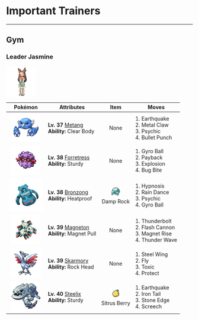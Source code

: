 # Important Trainers


---

## Gym

### Leader Jasmine

![Leader Jasmine](../../assets/important_trainers/jasmine.png "Leader Jasmine")

| Pokémon | Attributes | Item | Moves |
|:-------:|------------|:----:|-------|
| ![Metang](../../assets/sprites/metang/front.gif "Metang") | **Lv. 37** [Metang](../../pokemon/metang.md/)<br>**Ability:** <span class="tooltip" title="Prevents its stats from being lowered.">Clear Body</span><br>| None | 1. <span class="tooltip" title="The user sets off an earthquake that hits all the Pokémon in the battle. ">Earthquake</span><br>2. <span class="tooltip" title="The foe is raked with steel claws. It may also raise the user’s Attack stat. ">Metal Claw</span><br>3. <span class="tooltip" title="The foe is hit by a strong telekinetic force. It may also reduce the foe’s Sp. Def stat.">Psychic</span><br>4. <span class="tooltip" title="The user strikes with a tough punch as fast as a bullet. This move always goes first.">Bullet Punch</span> |
| ![Forretress](../../assets/sprites/forretress/front.gif "Forretress") | **Lv. 38** [Forretress](../../pokemon/forretress.md/)<br>**Ability:** <span class="tooltip" title="It is protected against 1-hit KO attacks.">Sturdy</span><br>| None | 1. <span class="tooltip" title="The user tackles the foe with a high-speed spin. The slower the user, the greater the damage.">Gyro Ball</span><br>2. <span class="tooltip" title="If the user can use this attack after the foe attacks, its power is doubled. ">Payback</span><br>3. <span class="tooltip" title="The user explodes to inflict damage on all Pokémon in battle. The user faints upon using this move.">Explosion</span><br>4. <span class="tooltip" title="The user bites the foe. If the foe is holding a Berry, the user eats it and gains its effect.">Bug Bite</span> |
| ![Bronzong](../../assets/sprites/bronzong/front.gif "Bronzong") | **Lv. 38** [Bronzong](../../pokemon/bronzong.md/)<br>**Ability:** <span class="tooltip" title="Weakens the power of Fire-type moves.">Heatproof</span><br>| ![Damp Rock](../../assets/items/damp_rock.png "Damp Rock")<br><span class="tooltip" title="A Pokémon held item that extends the duration of the move Rain Dance used by the holder.">Damp Rock</span> | 1. <span class="tooltip" title="The user employs hypnotic suggestion to make the target fall into a deep sleep.">Hypnosis</span><br>2. <span class="tooltip" title="The user summons a heavy rain that falls for five turns, powering up Water- type moves.">Rain Dance</span><br>3. <span class="tooltip" title="The foe is hit by a strong telekinetic force. It may also reduce the foe’s Sp. Def stat.">Psychic</span><br>4. <span class="tooltip" title="The user tackles the foe with a high-speed spin. The slower the user, the greater the damage.">Gyro Ball</span> |
| ![Magneton](../../assets/sprites/magneton/front.gif "Magneton") | **Lv. 39** [Magneton](../../pokemon/magneton.md/)<br>**Ability:** <span class="tooltip" title="Prevents Steel-type Pokémon from escaping.">Magnet Pull</span><br>| None | 1. <span class="tooltip" title="A strong electric blast is loosed at the foe. It may also leave the foe paralyzed.">Thunderbolt</span><br>2. <span class="tooltip" title="The user gathers all its light energy and releases it at once. It may also lower the foe’s Sp. Def stat.">Flash Cannon</span><br>3. <span class="tooltip" title="The user levitates using electrically generated magnetism for five turns. ">Magnet Rise</span><br>4. <span class="tooltip" title="A weak electric charge is launched at the foe. It causes paralysis if it hits.">Thunder Wave</span> |
| ![Skarmory](../../assets/sprites/skarmory/front.gif "Skarmory") | **Lv. 39** [Skarmory](../../pokemon/skarmory.md/)<br>**Ability:** <span class="tooltip" title="Protects the Pokémon from recoil damage.">Rock Head</span><br>| None | 1. <span class="tooltip" title="The foe is hit with wings of steel. It may also raise the user’s Defense stat. ">Steel Wing</span><br>2. <span class="tooltip" title="The user soars, then strikes on the second turn. It can also be used for flying to any familiar town.">Fly</span><br>3. <span class="tooltip" title="A move that leaves the target badly poisoned. Its poison damage worsens every turn.">Toxic</span><br>4. <span class="tooltip" title="It enables the user to evade all attacks. Its chance of failing rises if it is used in succession.">Protect</span> |
| ![Steelix](../../assets/sprites/steelix/front.gif "Steelix") | **Lv. 40** [Steelix](../../pokemon/steelix.md/)<br>**Ability:** <span class="tooltip" title="It is protected against 1-hit KO attacks.">Sturdy</span><br>| ![Sitrus Berry](../../assets/items/sitrus_berry.png "Sitrus Berry")<br><span class="tooltip" title="It may be used or held by a Pokémon to heal the user’s HP a little.">Sitrus Berry</span> | 1. <span class="tooltip" title="The user sets off an earthquake that hits all the Pokémon in the battle. ">Earthquake</span><br>2. <span class="tooltip" title="The foe is slammed with a steel-hard tail. It may also lower the target’s Defense stat.">Iron Tail</span><br>3. <span class="tooltip" title="The user stabs the foe with a sharpened stone. It has a high critical-hit ratio. ">Stone Edge</span><br>4. <span class="tooltip" title="An earsplitting screech is emitted to sharply reduce the foe’s Defense stat. ">Screech</span> |


